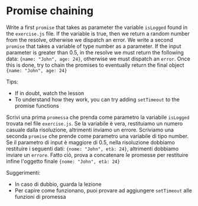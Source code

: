 # Promise chaining

Write a first `promise` that takes as parameter the variable `isLogged` found in the `exercise.js` file.
If the variable is true, then we return a random number from the resolve, otherwise we dispatch an error.
We write a second `promise` that takes a variable of type number as a parameter. If the input parameter is greater than 0.5, in the resolve we must return the following data: `{name: "John", age: 24}`, otherwise we must dispatch an `error`.
Once this is done, try to chain the promises to eventually return the final object `{name: "John", age: 24}`

Tips:

- If in doubt, watch the lesson
- To understand how they work, you can try adding `setTimeout` to the promise functions

Scrivi una prima `promessa` che prenda come parametro la variabile `isLogged` trovata nel file `exercise.js`.
Se la variabile è vera, restituiamo un numero casuale dalla risoluzione, altrimenti inviamo un errore.
Scriviamo una seconda `promise` che prende come parametro una variabile di tipo number. Se il parametro di input è maggiore di 0.5, nella risoluzione dobbiamo restituire i seguenti dati: `{nome: "John", età: 24}`, altrimenti dobbiamo inviare un `errore`.
Fatto ciò, prova a concatenare le promesse per restituire infine l'oggetto finale `{nome: "John", età: 24}`

Suggerimenti:

- In caso di dubbio, guarda la lezione
- Per capire come funzionano, puoi provare ad aggiungere `setTimeout` alle funzioni di promessa
